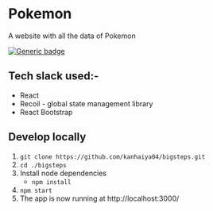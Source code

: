 # Pokemon

A website with all the data of Pokemon

[![Generic badge](https://img.shields.io/badge/view-demo-blue?style=for-the-badge)](https://bigsteps-ebon.vercel.app/) 

## Tech slack used:-

- React
- Recoil - global state management library
- React Bootstrap 

## Develop locally

1. `git clone https://github.com/kanhaiya04/bigsteps.git` 
2. `cd ./bigsteps`
3. Install node dependencies 
   - `npm install`
4. `npm start`
5. The app is now running at http://localhost:3000/
